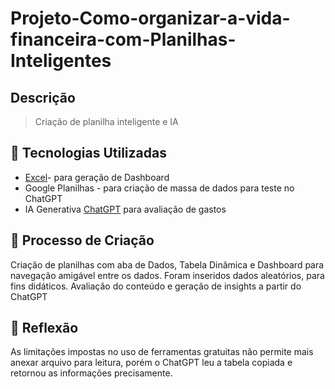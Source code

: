 # Projeto-Como-organizar-a-vida-financeira-com-Planilhas-Inteligentes

## Descrição

> Criação de planilha inteligente e IA

## 🤖 Tecnologias Utilizadas

- [Excel](https://www.microsoft.com/en/microsoft-365/powerpoint)- para geração de Dashboard
- Google Planilhas - para criação de massa de dados para teste no ChatGPT
- IA Generativa [ChatGPT](https://chat.openai.com/) para avaliação de gastos 

## 🧐 Processo de Criação
Criação de planilhas com aba de Dados, Tabela Dinâmica e Dashboard para navegação amigável entre os dados.
Foram inseridos dados aleatórios, para fins didáticos.
Avaliação do conteúdo e geração de insights a partir do ChatGPT

## 💭 Reflexão 
As limitações impostas no uso de ferramentas gratuitas não permite mais anexar arquivo para leitura, porém o ChatGPT leu a tabela copiada e retornou as informações precisamente.
